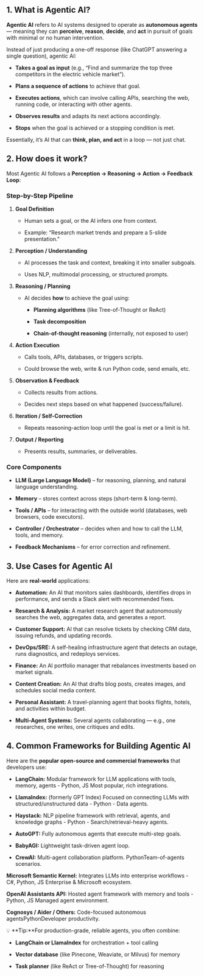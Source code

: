 **1\. What is Agentic AI?**
---------------------------

**Agentic AI** refers to AI systems designed to operate as **autonomous agents** — meaning they can **perceive**, **reason**, **decide**, and **act** in pursuit of goals with minimal or no human intervention.

Instead of just producing a one-off response (like ChatGPT answering a single question), agentic AI:

*   **Takes a goal as input** (e.g., “Find and summarize the top three competitors in the electric vehicle market”).
    
*   **Plans a sequence of actions** to achieve that goal.
    
*   **Executes actions**, which can involve calling APIs, searching the web, running code, or interacting with other agents.
    
*   **Observes results** and adapts its next actions accordingly.
    
*   **Stops** when the goal is achieved or a stopping condition is met.
    

Essentially, it’s AI that can **think, plan, and act** in a loop — not just chat.

**2\. How does it work?**
-------------------------

Most Agentic AI follows a **Perception → Reasoning → Action → Feedback Loop**:

### **Step-by-Step Pipeline**

1.  **Goal Definition**
    
    *   Human sets a goal, or the AI infers one from context.
        
    *   Example: “Research market trends and prepare a 5-slide presentation.”
        
2.  **Perception / Understanding**
    
    *   AI processes the task and context, breaking it into smaller subgoals.
        
    *   Uses NLP, multimodal processing, or structured prompts.
        
3.  **Reasoning / Planning**
    
    *   AI decides **how** to achieve the goal using:
        
        *   **Planning algorithms** (like Tree-of-Thought or ReAct)
            
        *   **Task decomposition**
            
        *   **Chain-of-thought reasoning** (internally, not exposed to user)
            
4.  **Action Execution**
    
    *   Calls tools, APIs, databases, or triggers scripts.
        
    *   Could browse the web, write & run Python code, send emails, etc.
        
5.  **Observation & Feedback**
    
    *   Collects results from actions.
        
    *   Decides next steps based on what happened (success/failure).
        
6.  **Iteration / Self-Correction**
    
    *   Repeats reasoning-action loop until the goal is met or a limit is hit.
        
7.  **Output / Reporting**
    
    *   Presents results, summaries, or deliverables.
        

### **Core Components**

*   **LLM (Large Language Model)** – for reasoning, planning, and natural language understanding.
    
*   **Memory** – stores context across steps (short-term & long-term).
    
*   **Tools / APIs** – for interacting with the outside world (databases, web browsers, code executors).
    
*   **Controller / Orchestrator** – decides when and how to call the LLM, tools, and memory.
    
*   **Feedback Mechanisms** – for error correction and refinement.
    

**3\. Use Cases for Agentic AI**
--------------------------------

Here are **real-world** applications:

* **Automation:** An AI that monitors sales dashboards, identifies drops in performance, and sends a Slack alert with recommended fixes.

* **Research & Analysis:** A market research agent that autonomously searches the web, aggregates data, and generates a report.

* **Customer Support:** AI that can resolve tickets by checking CRM data, issuing refunds, and updating records.

* **DevOps/SRE:** A self-healing infrastructure agent that detects an outage, runs diagnostics, and redeploys services.

* **Finance:** An AI portfolio manager that rebalances investments based on market signals.

* **Content Creation:** An AI that drafts blog posts, creates images, and schedules social media content.

* **Personal Assistant:** A travel-planning agent that books flights, hotels, and activities within budget.

* **Multi-Agent Systems:** Several agents collaborating — e.g., one researches, one writes, one critiques and edits.

**4\. Common Frameworks for Building Agentic AI**
-------------------------------------------------

Here are the **popular open-source and commercial frameworks** that developers use:

* **LangChain:** Modular framework for LLM applications with tools, memory, agents - Python, JS Most popular, rich integrations. 

* **LlamaIndex:** (formerly GPT Index) Focused on connecting LLMs with structured/unstructured data - Python - Data agents.

* **Haystack:** NLP pipeline framework with retrieval, agents, and knowledge graphs - Python - Search/retrieval-heavy agents. 

* **AutoGPT:** Fully autonomous agents that execute multi-step goals. 

* **BabyAGI:** Lightweight task-driven agent loop. 

* **CrewAI:** Multi-agent collaboration platform. PythonTeam-of-agents scenarios. 

**Microsoft Semantic Kernel:** Integrates LLMs into enterprise workflows - C#, Python, JS Enterprise & Microsoft ecosystem.

**OpenAI Assistants API:** Hosted agent framework with memory and tools - Python, JS Managed agent environment.

**Cognosys / Aider / Others:** Code-focused autonomous agentsPythonDeveloper productivity.

💡 **Tip:**For production-grade, reliable agents, you often combine:

*   **LangChain or LlamaIndex** for orchestration + tool calling
    
*   **Vector database** (like Pinecone, Weaviate, or Milvus) for memory
    
*   **Task planner** (like ReAct or Tree-of-Thought) for reasoning
